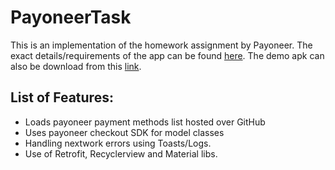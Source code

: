 # PayoneerTask

This is an implementation of the homework assignment by Payoneer. The exact details/requirements of the app can be found <a href="/homework_-android.pdf">here</a>.
The demo apk can also be download from this <a href="/demo.apk">link</a>.

## List of Features:
  - Loads payoneer payment methods list hosted over GitHub
  - Uses payoneer checkout SDK for model classes
  - Handling nextwork errors using Toasts/Logs.
  - Use of Retrofit, Recyclerview and Material libs.

